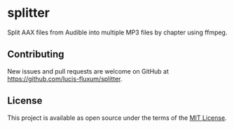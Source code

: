 # splitter

Split AAX files from Audible into multiple MP3 files by chapter using ffmpeg.

## Contributing

New issues and pull requests are welcome on GitHub at https://github.com/lucis-fluxum/splitter.

## License

This project is available as open source under the terms of the [MIT License](http://opensource.org/licenses/MIT).
